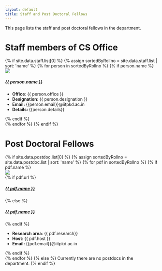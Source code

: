 ```yaml
---
layout: default
title: Staff and Post Doctoral Fellows
---
```

This page lists the staff and post doctoral fellows in the department.
# Staff members of CS Office
<div class="container">
 {% if site.data.staff.list[0] %}
  {% assign sortedByRollno = site.data.staff.list | sort: 'name'  %}
  {% for person in sortedByRollno %}
    {% if person.name %}
   <div class="row m-4 justify-content-center align-items-center">
     <div class="col-md-4">
        <img src="/assets/img/staff/{{person.email}}.jpg" class="rounded img-thumbnail">
     </div>
	   <div class="col-md-7">
	    <h5>{{ person.name }}</h5>
	   <ul> 
	    <li> <strong> Office</strong>:  {{ person.office }}  </li>
	    <li> <strong> Designation</strong>:  {{ person.designation }}  </li>
	    <li> <strong>Email: </strong> {{person.email}}@iitpkd.ac.in  </li>
	    <li> <strong>Details: </strong> {{person.details}}  </li>
	   </ul>
	   </div>
    </div>
    {% endif %}
	<br>
  {% endfor %}
 {% endif %}
</div>



# Post Doctoral Fellows
<div class="container">
 {% if site.data.postdoc.list[0] %}
  {% assign sortedByRollno = site.data.postdoc.list | sort: 'name'  %}
  {% for pdf in sortedByRollno %}
    {% if pdf.name %}
   <div class="row m-4 justify-content-center align-items-center">
     <div class="col-md-4">
        <img src="/assets/img/postdoc/{{ pdf.email}}.jpg" class="rounded img-thumbnail">
     </div>
	   <div class="col-md-7">
       {% if pdf.url %}
	    <a href="{{pdf.url}}"><h5>{{ pdf.name }}</h5></a> 
       {% else %}
	    <a href="https://iitpkd.ac.in/people/{{pdf.email}}"><h5>{{ pdf.name }}</h5></a> 
       {% endif %}
	   <ul> 
	    <li> <strong> Research area</strong>:  {{ pdf.research}}  </li>
	    <li> <strong> Host</strong>:  {{ pdf.host }}  </li>
	    <li> <strong>Email: </strong> {{pdf.email}}@iitpkd.ac.in  </li>
	   </ul>
	   </div>
    </div>
    {% endif %}
	<br>
  {% endfor %}
 {% else %}
   Currently there are no postdocs in the department.
 {% endif %}

</div>


